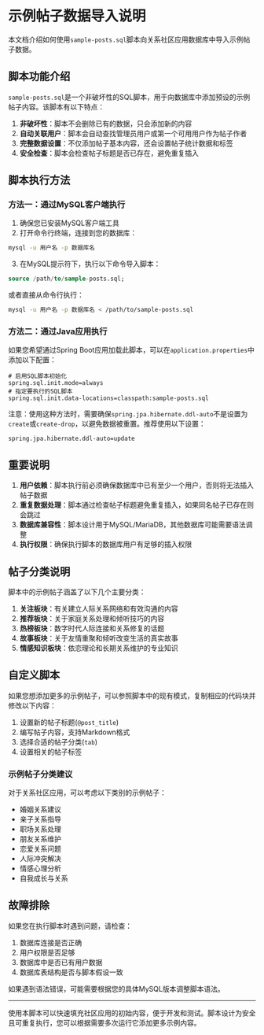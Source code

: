 # 示例帖子数据导入说明

本文档介绍如何使用`sample-posts.sql`脚本向关系社区应用数据库中导入示例帖子数据。

## 脚本功能介绍

`sample-posts.sql`是一个非破坏性的SQL脚本，用于向数据库中添加预设的示例帖子内容。该脚本有以下特点：

1. **非破坏性**：脚本不会删除已有的数据，只会添加新的内容
2. **自动关联用户**：脚本会自动查找管理员用户或第一个可用用户作为帖子作者
3. **完整数据设置**：不仅添加帖子基本内容，还会设置帖子统计数据和标签
4. **安全检查**：脚本会检查帖子标题是否已存在，避免重复插入

## 脚本执行方法

### 方法一：通过MySQL客户端执行

1. 确保您已安装MySQL客户端工具
2. 打开命令行终端，连接到您的数据库：

```bash
mysql -u 用户名 -p 数据库名
```

3. 在MySQL提示符下，执行以下命令导入脚本：

```sql
source /path/to/sample-posts.sql;
```

或者直接从命令行执行：

```bash
mysql -u 用户名 -p 数据库名 < /path/to/sample-posts.sql
```

### 方法二：通过Java应用执行

如果您希望通过Spring Boot应用加载此脚本，可以在`application.properties`中添加以下配置：

```properties
# 启用SQL脚本初始化
spring.sql.init.mode=always
# 指定要执行的SQL脚本
spring.sql.init.data-locations=classpath:sample-posts.sql
```

注意：使用这种方法时，需要确保`spring.jpa.hibernate.ddl-auto`不是设置为`create`或`create-drop`，以避免数据被重置。推荐使用以下设置：

```properties
spring.jpa.hibernate.ddl-auto=update
```

## 重要说明

1. **用户依赖**：脚本执行前必须确保数据库中已有至少一个用户，否则将无法插入帖子数据
2. **重复数据处理**：脚本通过检查帖子标题避免重复插入，如果同名帖子已存在则会跳过
3. **数据库兼容性**：脚本设计用于MySQL/MariaDB，其他数据库可能需要语法调整
4. **执行权限**：确保执行脚本的数据库用户有足够的插入权限

## 帖子分类说明

脚本中的示例帖子涵盖了以下几个主要分类：

1. **关注板块**：有关建立人际关系网络和有效沟通的内容
2. **推荐板块**：关于家庭关系处理和倾听技巧的内容
3. **热榜板块**：数字时代人际连接和关系修复的话题
4. **故事板块**：关于友情重聚和倾听改变生活的真实故事
5. **情感知识板块**：依恋理论和长期关系维护的专业知识

## 自定义脚本

如果您想添加更多的示例帖子，可以参照脚本中的现有模式，复制相应的代码块并修改以下内容：

1. 设置新的帖子标题(`@post_title`)
2. 编写帖子内容，支持Markdown格式
3. 选择合适的帖子分类(`tab`)
4. 设置相关的帖子标签

### 示例帖子分类建议

对于关系社区应用，可以考虑以下类别的示例帖子：

- 婚姻关系建议
- 亲子关系指导
- 职场关系处理
- 朋友关系维护
- 恋爱关系问题
- 人际冲突解决
- 情感心理分析
- 自我成长与关系

## 故障排除

如果您在执行脚本时遇到问题，请检查：

1. 数据库连接是否正确
2. 用户权限是否足够
3. 数据库中是否已有用户数据
4. 数据库表结构是否与脚本假设一致

如果遇到语法错误，可能需要根据您的具体MySQL版本调整脚本语法。

---

使用本脚本可以快速填充社区应用的初始内容，便于开发和测试。脚本设计为安全且可重复执行，您可以根据需要多次运行它添加更多示例内容。 
